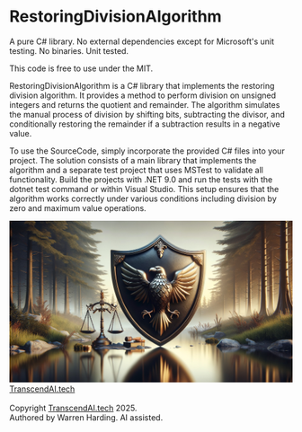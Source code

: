 
# RestoringDivisionAlgorithm

A pure C# library. No external dependencies except for Microsoft's unit testing. No binaries. Unit tested.

This code is free to use under the MIT.

RestoringDivisionAlgorithm is a C# library that implements the restoring division algorithm. It provides a method to perform division on unsigned integers and returns the quotient and remainder. The algorithm simulates the manual process of division by shifting bits, subtracting the divisor, and conditionally restoring the remainder if a subtraction results in a negative value.

To use the SourceCode, simply incorporate the provided C# files into your project. The solution consists of a main library that implements the algorithm and a separate test project that uses MSTest to validate all functionality. Build the projects with .NET 9.0 and run the tests with the dotnet test command or within Visual Studio. This setup ensures that the algorithm works correctly under various conditions including division by zero and maximum value operations.

![AI Image](aiimage.jpg)
[TranscendAI.tech](https://TranscendAI.tech)<br>
<br>
Copyright [TranscendAI.tech](https://TranscendAI.tech) 2025.</br>
Authored by Warren Harding. AI assisted.
